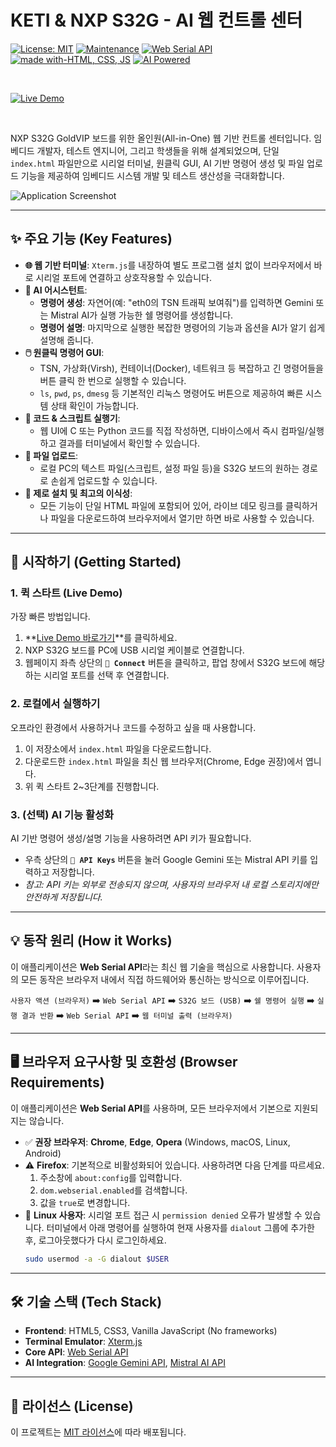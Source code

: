 
# KETI & NXP S32G - AI 웹 컨트롤 센터

[![License: MIT](https://img.shields.io/badge/License-MIT-yellow.svg)](https://opensource.org/licenses/MIT)
[![Maintenance](https://img.shields.io/badge/Maintained%3F-yes-green.svg)](https://github.com/kimhyunwoo/terminal4)
[![Web Serial API](https://img.shields.io/badge/Web%20Serial%20API-Supported-blue?style=for-the-badge&logo=googlechrome)](https://developer.mozilla.org/en-US/docs/Web/API/Web_Serial_API)
[![made with-HTML, CSS, JS](https://img.shields.io/badge/made%20with-HTML%2C%20CSS%2C%20JS-orange?style=for-the-badge)](https://developer.mozilla.org/)
[![AI Powered](https://img.shields.io/badge/AI%20Powered-Gemini%20%26%20Mistral-8a63d2?style=for-the-badge)](https://ai.google.dev/)

<br>

[![Live Demo](https://img.shields.io/badge/Live_Demo-►_Try_it_Now!-brightgreen?style=for-the-badge&logo=github-pages)](https://hwkim3330.github.io/web/)

<br>

NXP S32G GoldVIP 보드를 위한 올인원(All-in-One) 웹 기반 컨트롤 센터입니다. 임베디드 개발자, 테스트 엔지니어, 그리고 학생들을 위해 설계되었으며, 단일 `index.html` 파일만으로 시리얼 터미널, 원클릭 GUI, AI 기반 명령어 생성 및 파일 업로드 기능을 제공하여 임베디드 시스템 개발 및 테스트 생산성을 극대화합니다.

![Application Screenshot](https://github.com/user-attachments/assets/eaa36443-81b3-41ab-995a-faea06c5f5af)

---

## ✨ 주요 기능 (Key Features)

*   **🌐 웹 기반 터미널**: `Xterm.js`를 내장하여 별도 프로그램 설치 없이 브라우저에서 바로 시리얼 포트에 연결하고 상호작용할 수 있습니다.
*   **🤖 AI 어시스턴트**:
    *   **명령어 생성**: 자연어(예: "eth0의 TSN 트래픽 보여줘")를 입력하면 Gemini 또는 Mistral AI가 실행 가능한 쉘 명령어를 생성합니다.
    *   **명령어 설명**: 마지막으로 실행한 복잡한 명령어의 기능과 옵션을 AI가 알기 쉽게 설명해 줍니다.
*   **🖱️ 원클릭 명령어 GUI**:
    *   TSN, 가상화(Virsh), 컨테이너(Docker), 네트워크 등 복잡하고 긴 명령어들을 버튼 클릭 한 번으로 실행할 수 있습니다.
    *   `ls`, `pwd`, `ps`, `dmesg` 등 기본적인 리눅스 명령어도 버튼으로 제공하여 빠른 시스템 상태 확인이 가능합니다.
*   **📝 코드 & 스크립트 실행기**:
    *   웹 UI에 C 또는 Python 코드를 직접 작성하면, 디바이스에서 즉시 컴파일/실행하고 결과를 터미널에서 확인할 수 있습니다.
*   **📂 파일 업로드**:
    *   로컬 PC의 텍스트 파일(스크립트, 설정 파일 등)을 S32G 보드의 원하는 경로로 손쉽게 업로드할 수 있습니다.
*   **🔌 제로 설치 및 최고의 이식성**:
    *   모든 기능이 단일 HTML 파일에 포함되어 있어, 라이브 데모 링크를 클릭하거나 파일을 다운로드하여 브라우저에서 열기만 하면 바로 사용할 수 있습니다.

---

## 🚀 시작하기 (Getting Started)

### 1. 퀵 스타트 (Live Demo)
가장 빠른 방법입니다.

1.  **[Live Demo 바로가기](https://hwkim3330.github.io/web/)**를 클릭하세요.
2.  NXP S32G 보드를 PC에 USB 시리얼 케이블로 연결합니다.
3.  웹페이지 좌측 상단의 **`🔌 Connect`** 버튼을 클릭하고, 팝업 창에서 S32G 보드에 해당하는 시리얼 포트를 선택 후 연결합니다.

### 2. 로컬에서 실행하기
오프라인 환경에서 사용하거나 코드를 수정하고 싶을 때 사용합니다.

1.  이 저장소에서 `index.html` 파일을 다운로드합니다.
2.  다운로드한 `index.html` 파일을 최신 웹 브라우저(Chrome, Edge 권장)에서 엽니다.
3.  위 퀵 스타트 2~3단계를 진행합니다.

### 3. (선택) AI 기능 활성화
AI 기반 명령어 생성/설명 기능을 사용하려면 API 키가 필요합니다.
*   우측 상단의 **`🔑 API Keys`** 버튼을 눌러 Google Gemini 또는 Mistral API 키를 입력하고 저장합니다.
*   *참고: API 키는 외부로 전송되지 않으며, 사용자의 브라우저 내 로컬 스토리지에만 안전하게 저장됩니다.*

---

## 💡 동작 원리 (How it Works)
이 애플리케이션은 **Web Serial API**라는 최신 웹 기술을 핵심으로 사용합니다. 사용자의 모든 동작은 브라우저 내에서 직접 하드웨어와 통신하는 방식으로 이루어집니다.

`사용자 액션 (브라우저)` ➡️ `Web Serial API` ➡️ `S32G 보드 (USB)` ➡️ `쉘 명령어 실행` ➡️ `실행 결과 반환` ➡️ `Web Serial API` ➡️ `웹 터미널 출력 (브라우저)`

---

## 🖥️ 브라우저 요구사항 및 호환성 (Browser Requirements)

이 애플리케이션은 **Web Serial API**를 사용하며, 모든 브라우저에서 기본으로 지원되지는 않습니다.

*   ✅ **권장 브라우저**: **Chrome**, **Edge**, **Opera** (Windows, macOS, Linux, Android)
*   ⚠️ **Firefox**: 기본적으로 비활성화되어 있습니다. 사용하려면 다음 단계를 따르세요.
    1.  주소창에 `about:config`를 입력합니다.
    2.  `dom.webserial.enabled`를 검색합니다.
    3.  값을 `true`로 변경합니다.
*   🐧 **Linux 사용자**: 시리얼 포트 접근 시 `permission denied` 오류가 발생할 수 있습니다. 터미널에서 아래 명령어를 실행하여 현재 사용자를 `dialout` 그룹에 추가한 후, 로그아웃했다가 다시 로그인하세요.
    ```bash
    sudo usermod -a -G dialout $USER
    ```

---

## 🛠️ 기술 스택 (Tech Stack)

*   **Frontend**: HTML5, CSS3, Vanilla JavaScript (No frameworks)
*   **Terminal Emulator**: [Xterm.js](https://xtermjs.org/)
*   **Core API**: [Web Serial API](https://wicg.github.io/serial/)
*   **AI Integration**: [Google Gemini API](https://ai.google.dev/), [Mistral AI API](https://mistral.ai/)

---

## 📄 라이선스 (License)

이 프로젝트는 [MIT 라이선스](LICENSE)에 따라 배포됩니다.
